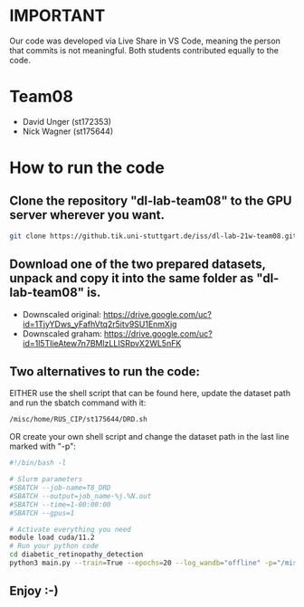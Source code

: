 # IMPORTANT
Our code was developed via Live Share in VS Code, meaning the person that commits is not meaningful.
Both students contributed equally to the code.

# Team08
- David Unger (st172353)
- Nick Wagner (st175644)

# How to run the code
## Clone the repository "dl-lab-team08" to the GPU server wherever you want.
```sh
git clone https://github.tik.uni-stuttgart.de/iss/dl-lab-21w-team08.git
```
## Download one of the two prepared datasets, unpack and copy it into the same folder as "dl-lab-team08" is. 
  - Downscaled original: https://drive.google.com/uc?id=1TjyYDws_yFafhVtq2r5itv9SU1EnmXjg
  - Downscaled graham: https://drive.google.com/uc?id=1l5TIieAtew7n7BMlzLLISRpvX2WL5nFK

## Two alternatives to run the code:<br />

EITHER use the shell script that can be found here, update the dataset path and run the sbatch command with it: 
```sh
/misc/home/RUS_CIP/st175644/DRD.sh
```
  OR create your own shell script and change the dataset path in the last line marked with "-p":
 ```sh
#!/bin/bash -l

# Slurm parameters
#SBATCH --job-name=T8_DRD
#SBATCH --output=job_name-%j.%N.out
#SBATCH --time=1-00:00:00
#SBATCH --gpus=1

# Activate everything you need
module load cuda/11.2
# Run your python code
cd diabetic_retinopathy_detection
python3 main.py --train=True --epochs=20 --log_wandb="offline" -p="/misc/home/RUS_CIP/st175644/IDRID_dataset/"
```
## Enjoy :-)

